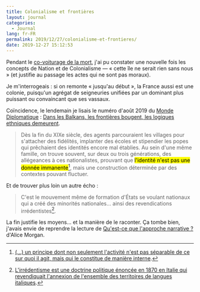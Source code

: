 ```yaml
---
title: Colonialisme et frontières
layout: journal
categories:
  - Journal
lang: fr-FR
permalink: 2019/12/27/colonialisme-et-frontieres/
date: 2019-12-27 15:12:53
---
```


Pendant le [co-voiturage de la mort](/2019/12/27/coivoiturage-racisme/), j'ai pu constater une nouvelle fois les concepts de Nation et de Colonialisme — « cette île ne serait rien sans nous » (et justifie au passage les actes qui ne sont pas moraux).

Je m'interrogeais : si on remonte « jusqu'au début », la France aussi est une colonie, puisqu'un agrégat de seigneuries unifiées par un dominant plus puissant ou convaincant que ses vassaux.

Coïncidence, le lendemain je lisais le numéro d'août 2019 du [Monde Diplomatique](https://www.monde-diplomatique.fr/) : [Dans les Balkans, les frontières bougent, les logiques ethniques demeurent](https://www.monde-diplomatique.fr/2019/08/DERENS/60133).

> Dès la fin du XIXe siècle, des agents parcouraient les villages pour s'attacher des fidélités, implanter des écoles et stipendier les popes qui prêchaient des identités encore mal établies.
> Au sein d'une même famille, on trouve souvent, sur deux ou trois générations, des allégeances à ces nationalistes, prouvant que <mark>l'identité n'est pas une donnée immanente</mark>[^1], mais une construction déterminée par des contextes pouvant fluctuer.

Et de trouver plus loin un autre écho :

> C'est le mouvement même de formation d'États se voulant nationaux qui a créé des minorités nationales… ainsi des revendications irrédentistes[^2].

La fin justifie les moyens… et la manière de le raconter. Ça tombe bien, j'avais envie de reprendre la lecture de [Qu'est-ce que l'approche narrative ?](https://www.lafabriquenarrative.org/blog/nos-livres/quest-ce-que-lapproche-narrative-alice-morgan.html) d'Alice Morgan.

[^1]: [(…) un principe dont non seulement l'activité n'est pas séparable de ce sur quoi il agit, mais qui le constitue de manière interne](https://fr.wikipedia.org/wiki/Immanence).
[^2]: [L'irrédentisme est une doctrine politique énoncée en 1870 en Italie qui revendiquait l'annexion de l'ensemble des territoires de langues italiques](https://fr.wikipedia.org/wiki/Irr%C3%A9dentisme).
